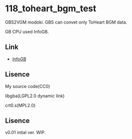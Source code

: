 # 118_toheart_bgm_test

GBS2VGM modoki. GBS can convet only ToHeart BGM data.

GB CPU used InfoGB.

## Link

- [InfoGB](https://github.com/jay-kumogata/InfoGB)

## Lisence

My source code(CC0)

libgba(LGPL2.0 dynamic link)

crt0.s(MPL2.0)

## Lisence

v0.01 intial ver. WIP.
